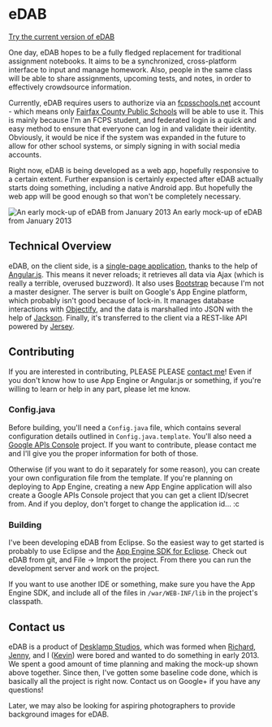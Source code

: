eDAB
====

[Try the current version of eDAB](https://edab-ds.appspot.com)

One day, eDAB hopes to be a fully fledged replacement for traditional assignment notebooks. It aims to be a synchronized, cross-platform interface to input and manage homework. Also, people in the same class will be able to share assignments, upcoming tests, and notes, in order to effectively crowdsource information.

Currently, eDAB requires users to authorize via an [fcpsschools.net](http://fcpsschools.net) account - which means only [Fairfax County Public Schools](http://www.fcps.edu) will be able to use it. This is mainly because I'm an FCPS student, and federated login is a quick and easy method to ensure that everyone can log in and validate their identity. Obviously, it would be nice if the system was expanded in the future to allow for other school systems, or simply signing in with social media accounts.

Right now, eDAB is being developed as a web app, hopefully responsive to a certain extent. Further expansion is certainly expected  after eDAB actually starts doing something, including a native Android app. But hopefully the web app will be good enough so that won't be completely necessary.

![An early mock-up of eDAB from January 2013](https://docs.google.com/drawings/d/1nV0ClG9MEMLFkj039nbWbxTTDDp9VwdwuN1XO-Abl7A/pub?w=1499&amp;h=1097)
An early mock-up of eDAB from January 2013

## Technical Overview ##
eDAB, on the client side, is a [single-page application](http://en.wikipedia.org/wiki/Single-page_application), thanks to the help of [Angular.js](http://angularjs.org). This means it never reloads; it retrieves all data via Ajax (which is really a terrible, overused buzzword). It also uses [Bootstrap](http://getbootstrap.com) because I'm not a master designer. The server is built on  Google's App Engine platform, which probably isn't good because of lock-in. It manages database interactions with [Objectify](https://code.google.com/p/objectify-appengine/), and the data is marshalled into JSON with the help of [Jackson](https://github.com/FasterXML/jackson). Finally, it's transferred to the client via a REST-like API powered by [Jersey](http://jersey.java.net).

## Contributing ##

If you are interested in contributing, PLEASE PLEASE [contact me](https://plus.google.com/112830849462286532136/about)! Even if you don't know how to use App Engine or Angular.js or something, if you're willing to learn or help in any part, please let me know.

### Config.java ###

Before building, you'll need a `Config.java` file, which contains several configuration details outlined in `Config.java.template`. You'll also need a [Google APIs Console](https://code.google.com/apis/console/) project. If you want to contribute, please contact me and I'll give you the proper information for both of those. 

Otherwise (if you want to do it separately for some reason), you can create your own configuration file from the template. If you're planning on deploying to App Engine, creating a new App Engine application will also create a Google APIs Console project that you can get a client ID/secret from. And if you deploy, don't forget to change the application id... :c

### Building ###

I've been developing eDAB from Eclipse. So the easiest way to get started is probably to use Eclipse and the [App Engine SDK for Eclipse](https://developers.google.com/appengine/docs/java/tools/eclipse). Check out eDAB from git, and File -> Import the project. From there you can run the development server and work on the project.

If you want to use another IDE or something, make sure you have the App Engine SDK, and include all of the files in `/war/WEB-INF/lib` in the project's classpath.

## Contact us ##

eDAB is a product of [Desklamp Studios](https://plus.google.com/113383006901215901732), which was formed when [Richard](https://plus.google.com/110382605130903206834), [Jenny](https://plus.google.com/107757960491028812136), and I ([Kevin](https://plus.google.com/112830849462286532136)) were bored and wanted to do something in early 2013. We spent a good amount of time planning and making the mock-up shown above together. Since then, I've gotten some baseline code done, which is basically all the project is right now. Contact us on Google+ if you have any questions!

Later, we may also be looking for aspiring photographers to provide background images for eDAB.